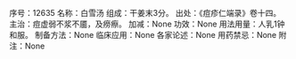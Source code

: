 序号：12635
名称：白雪汤
组成：干姜末3分。
出处：《痘疹仁端录》卷十四。
主治：痘虚弱不浆不靥，及痨瘵。
加减：None
功效：None
用法用量：人乳1钟和服。
制备方法：None
临床应用：None
各家论述：None
用药禁忌：None
附注：None
